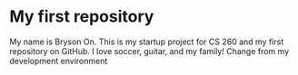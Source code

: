 # My first repository
My name is Bryson On. This is my startup project for CS 260 and my first repository on GitHub. I love soccer, guitar, and my family!
Change from my development environment
